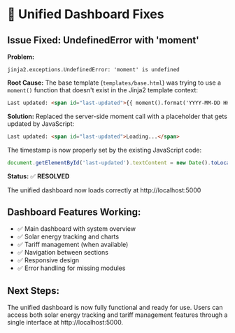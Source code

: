# 🔧 Unified Dashboard Fixes

## Issue Fixed: UndefinedError with 'moment'

**Problem:**
```
jinja2.exceptions.UndefinedError: 'moment' is undefined
```

**Root Cause:**
The base template (`templates/base.html`) was trying to use a `moment()` function that doesn't exist in the Jinja2 template context:
```html
Last updated: <span id="last-updated">{{ moment().format('YYYY-MM-DD HH:mm:ss') }}</span>
```

**Solution:**
Replaced the server-side moment call with a placeholder that gets updated by JavaScript:
```html
Last updated: <span id="last-updated">Loading...</span>
```

The timestamp is now properly set by the existing JavaScript code:
```javascript
document.getElementById('last-updated').textContent = new Date().toLocaleString();
```

**Status:** ✅ **RESOLVED**

The unified dashboard now loads correctly at http://localhost:5000

## Dashboard Features Working:
- ✅ Main dashboard with system overview
- ✅ Solar energy tracking and charts  
- ✅ Tariff management (when available)
- ✅ Navigation between sections
- ✅ Responsive design
- ✅ Error handling for missing modules

## Next Steps:
The unified dashboard is now fully functional and ready for use. Users can access both solar energy tracking and tariff management features through a single interface at http://localhost:5000. 